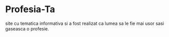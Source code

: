 # Profesia-Ta
site cu tematica informativa si a fost realizat ca lumea sa le fie mai usor sasi gaseasca o profesie.
